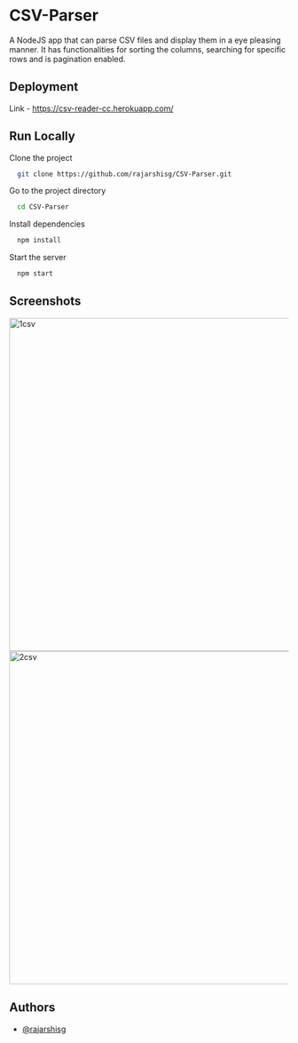 # CSV-Parser

A NodeJS app that can parse CSV files and display them in a eye pleasing manner. It has functionalities for sorting the columns, searching for specific rows and is pagination enabled.


## Deployment

Link - https://csv-reader-cc.herokuapp.com/

## Run Locally

Clone the project

```bash
  git clone https://github.com/rajarshisg/CSV-Parser.git
```

Go to the project directory

```bash
  cd CSV-Parser
```

Install dependencies

```bash
  npm install
```

Start the server

```bash
  npm start
```

## Screenshots

<img width="600" alt="1csv" src="https://user-images.githubusercontent.com/55212405/132139170-b4dfbe24-ca26-449c-afdf-089ea99db0b8.PNG">

<img width="600" alt="2csv" src="https://user-images.githubusercontent.com/55212405/132139179-9aeb683e-4d4e-4b4b-a60e-5fabd0f13cb3.PNG">

## Authors

- [@rajarshisg](https://github.com/rajarshisg)

  
